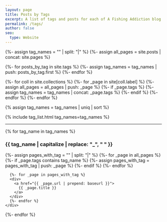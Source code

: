 ```yaml
---
layout: page
title: Posts by Tags
excerpt: A list of tags and posts for each of A Fishing Addiction blog post.
permalink: /tags/
author: false
seo:
  type: Website
---
```


{%- assign tag_names = "" | split: "|" %}
{%- assign all_pages = site.posts | concat: site.pages %}

{%- for posts_by_tag in site.tags %}
  {%- assign  tag_names = tag_names | push: posts_by_tag.first %}
{%- endfor %}

{%- for coll in site.collections %}
  {%- for _page in site[coll.label] %}
    {%- assign all_pages = all_pages | push: _page %}
    {%- if _page.tags %}
      {%- assign tag_names = tag_names | concat: _page.tags %}
    {%- endif %}
  {%- endfor %}
{%- endfor %}

{% assign tag_names = tag_names | uniq | sort %}

{% include tag_list.html tag_names=tag_names %}

<hr>

<section class="posts-by-tags">
  {% for tag_name in tag_names %}
    <div id="{{ tag_name | slugify }}" class="tag-anchor"></div>
    <div>
      <h3>
        {{ tag_name | capitalize | replace: "_", " " }}
      </h3>
      {%- assign pages_with_tag = "" | split: "|" %}
      {%- for _page in all_pages %}
        {%- if _page.tags contains tag_name %}
          {%- assign pages_with_tag = pages_with_tag | push: _page %}
        {%- endif %}
      {%- endfor %}

      {%- for _page in pages_with_tag %}
      <div>
        <a href="{{ _page.url | prepend: baseurl }}">
          {{ _page.title }}
        </a>
      </div>
      {%- endfor %}
    </div>
  {%- endfor %}
</section>
